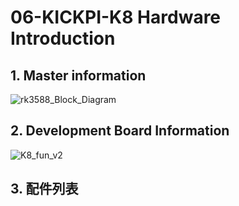 # 06-KICKPI-K8 Hardware Introduction



## 1. Master information

![rk3588_Block_Diagram](http://tanzhtanzh.oss-cn-shenzhen.aliyuncs.com/img/rk3588_Block_Diagram.png)



## 2. Development Board Information

![K8_fun_v2](http://tanzhtanzh.oss-cn-shenzhen.aliyuncs.com/img/K8_fun_v2.jpg)



## 3. 配件列表






